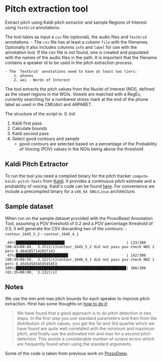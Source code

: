 # Pitch extraction tool

Extract pitch using Kaldi pitch extractor and sample Regions of Interest using
`TextGrid` annotations.

The tool takes as input a `csv` file (optional), the audio files and `TextGrid`
annotations.
    - The `csv` file has at least a column `file` with the filenames.
        Optionally it also includes columns `info` and `label` for use with
        the annotation tool.
        If the csv file is not found, one is created and populated with the names
        of the audio files in the path.
    It is important that the filename contains a speaker id to be used in the
    pitch extraction process.

    - The `TextGrid` annotations need to have at least two tiers:
        1. phones
        2. woi - Words of Interest

The tool extracts the pitch values from the Nuclei of Interest (NOI), defined as
the vowel regions in the WOIs. Vowels are matched with a RegEx, currently
searching for a numbered stress mark at the end of the phone label as used in
the CMUdict and ARPABET.

The structure of the script is:
0. Init
1. Kaldi first pass
2. Calculate bounds
3. Kaldi second pass
4. Select good contours and sample
    - good contours are selected based on a percentage of the Probability of Voicing (POV) values in the NOIs being above the threshold

## Kaldi Pitch Extractor

To run the tool you need a compiled binary for the pitch tracker `compute-kaldi-pitch-feats` from [Kaldi](http://kaldi-asr.org/). It provides a continuous pitch estimate and a probability of voicing. Kaldi's code can be found [here](https://github.com/kaldi-asr/kaldi). For convenience we include a precompiled binary for a `x86_64 GNU/Linux` architecture.


## Sample dataset

When run on the sample dataset provided with the ProsoBeast Annotation Tool, assuming a POV threshold of 0.2 and a POV percentage threshold of 0.5, it will generate the CSV discarding two of the contours:
    - `contour_1645_5_2`
    - `contour_1646_4_1`

```
 44%|██████████████████████▌                            | 133/300 [00:43<00:49,  3.37it/s]contour_1645_5_2 did not pass pov check NOI 2 perc 0.4642857142857143
 47%|████████████████████████▏                          | 142/300 [00:45<00:50,  3.12it/s]contour_1646_4_1 did not pass pov check NOI 1 perc 0.45454545454545453
100%|███████████████████████████████████████████████████| 300/300 [01:35<00:00,  3.13it/s]
```

## Notes

We use the min and max pitch bounds for each speaker to improve pitch extraction. Hirst has some thoughts on [how to do it](https://uk.groups.yahoo.com/neo/groups/praat-users/conversations/topics/3472?guce_referrer=aHR0cDovL3d3dy5wcmFhdHZvY2FsdG9vbGtpdC5jb20vZXh0cmFjdC1waXRjaC5odG1s&guce_referrer_sig=AQAAAIDU5m6QVh0fVdsdE0b2etWRi49u3PKIN2BLKLWeuqlPrqXlo1Nn_TouJlGByEa361pcFeAnN6DWEbBvpd4ElCouJ0fD7eRiNz1-c_du6Psv3Gn4NXaCe62oQ8DCUa-HMspxd0d432ABbpukit0deIPiTc9Ba61WnenR24Kb66V2):

> We have found that a good approach is to do pitch detection in two steps. In the first step you use standard parameters and then from the distribution of pitch values, you get the 1st and 3rd quartile which we have found are quite well correlated with the minimum and maximum pitch, and finally use the estimated min and max for a second pitch detection. This avoids a considerable number of octave errors which are frequently found when using the standard arguments.


Some of the code is taken from previous work on [ProsoDeep](https://github.com/gerazov/prosodeep).

